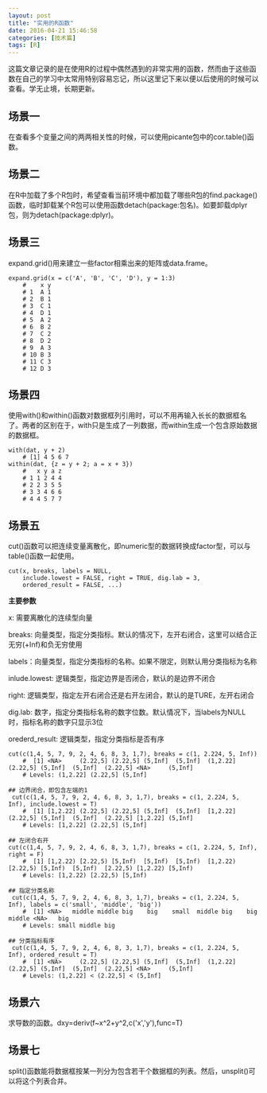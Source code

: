 ```yaml
---
layout: post
title: "实用的R函数"
date: 2016-04-21 15:46:58
categories: [技术篇]
tags: [R]
---
```

这篇文章记录的是在使用R的过程中偶然遇到的非常实用的函数，然而由于这些函数在自己的学习中太常用特别容易忘记，所以这里记下来以便以后使用的时候可以查看。学无止境，长期更新。

## 场景一
在查看多个变量之间的两两相关性的时候，可以使用picante包中的cor.table()函数。

## 场景二
在R中加载了多个R包时，希望查看当前环境中都加载了哪些R包的find.package()函数，临时卸载某个R包可以使用函数detach(package:包名)。如要卸载dplyr包，则为detach(package:dplyr)。

## 场景三
expand.grid()用来建立一些factor相乘出来的矩阵或data.frame。<!--more-->

```
expand.grid(x = c('A', 'B', 'C', 'D'), y = 1:3)
	#    x y
	# 1  A 1
	# 2  B 1
	# 3  C 1
	# 4  D 1
	# 5  A 2
	# 6  B 2
	# 7  C 2
	# 8  D 2
	# 9  A 3
	# 10 B 3
	# 11 C 3
	# 12 D 3
```

## 场景四
使用with()和within()函数对数据框列引用时，可以不用再输入长长的数据框名了。两者的区别在于，with只是生成了一列数据，而within生成一个包含原始数据的数据框。

```
with(dat, y + 2)
	# [1] 4 5 6 7
within(dat, {z = y + 2; a = x + 3})
	#   x y a z
	# 1 1 2 4 4
	# 2 2 3 5 5
	# 3 3 4 6 6
	# 4 4 5 7 7
```

## 场景五
cut()函数可以把连续变量离散化，即numeric型的数据转换成factor型，可以与table()函数一起使用。

```
cut(x, breaks, labels = NULL,
    include.lowest = FALSE, right = TRUE, dig.lab = 3,
    ordered_result = FALSE, ...)
```

**主要参数**

x: 需要离散化的连续型向量

breaks: 向量类型，指定分类指标。默认的情况下，左开右闭合，这里可以结合正无穷(+Inf)和负无穷使用

labels：向量类型，指定分类指标的名称。如果不限定，则默认用分类指标为名称

inlude.lowest: 逻辑类型，指定边界是否闭合，默认的是边界不闭合

right: 逻辑类型，指定左开右闭合还是右开左闭合，默认的是TURE，左开右闭合

dig.lab: 数字，指定分类指标名称的数字位数。默认情况下，当labels为NULL时，指标名称的数字只显示3位

orederd_result: 逻辑类型，指定分类指标是否有序

```
cut(c(1,4, 5, 7, 9, 2, 4, 6, 8, 3, 1,7), breaks = c(1, 2.224, 5, Inf))
	#  [1] <NA>     (2.22,5] (2.22,5] (5,Inf]  (5,Inf]  (1,2.22] (2.22,5] (5,Inf]  (5,Inf]  (2.22,5] <NA>     (5,Inf] 
	# Levels: (1,2.22] (2.22,5] (5,Inf]

## 边界闭合，即包含左端的1
 cut(c(1,4, 5, 7, 9, 2, 4, 6, 8, 3, 1,7), breaks = c(1, 2.224, 5, Inf), include.lowest = T)
	#  [1] [1,2.22] (2.22,5] (2.22,5] (5,Inf]  (5,Inf]  [1,2.22] (2.22,5] (5,Inf]  (5,Inf]  (2.22,5] [1,2.22] (5,Inf] 
	# Levels: [1,2.22] (2.22,5] (5,Inf]

## 左闭合右开
cut(c(1,4, 5, 7, 9, 2, 4, 6, 8, 3, 1,7), breaks = c(1, 2.224, 5, Inf), right = F)
	#  [1] [1,2.22) [2.22,5) [5,Inf)  [5,Inf)  [5,Inf)  [1,2.22) [2.22,5) [5,Inf)  [5,Inf)  [2.22,5) [1,2.22) [5,Inf) 
	# Levels: [1,2.22) [2.22,5) [5,Inf)

## 指定分类名称
 cut(c(1,4, 5, 7, 9, 2, 4, 6, 8, 3, 1,7), breaks = c(1, 2.224, 5, Inf), labels = c('small', 'middle', 'big'))
	#  [1] <NA>   middle middle big    big    small  middle big    big    middle <NA>   big   
	# Levels: small middle big

## 分类指标有序
 cut(c(1,4, 5, 7, 9, 2, 4, 6, 8, 3, 1,7), breaks = c(1, 2.224, 5, Inf), ordered_result = T)
	#  [1] <NA>     (2.22,5] (2.22,5] (5,Inf]  (5,Inf]  (1,2.22] (2.22,5] (5,Inf]  (5,Inf]  (2.22,5] <NA>     (5,Inf] 
	# Levels: (1,2.22] < (2.22,5] < (5,Inf]
```

## 场景六
求导数的函数。dxy=deriv(f~x^2+y^2,c('x','y'),func=T) 

## 场景七
split()函数能将数据框按某一列分为包含若干个数据框的列表。然后，unsplit()可以将这个列表合并。